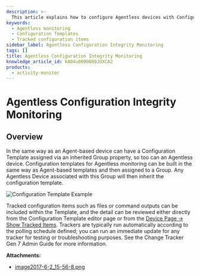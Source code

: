 ```yaml
---
description: >-
  This article explains how to configure Agentless devices with Configuration Templates, similar to Agent-based devices, and how to manage tracked configuration items.
keywords:
  - Agentless monitoring
  - Configuration Templates
  - Tracked configuration items
sidebar_label: Agentless Configuration Integrity Monitoring
tags: []
title: Agentless Configuration Integrity Monitoring
knowledge_article_id: kA04u0000000JUXCA2
products:
  - activity-monitor
---
```


# Agentless Configuration Integrity Monitoring

## Overview

In the same way as an Agent-based device can have a Configuration Template assigned via an inherited Group property, so too can an Agentless device. Configuration templates for Agentless monitoring can be built in the same way as Agent-based templates and then assigned to a Group. Any Agentless Device associated with this Group will then inherit the configuration template.

![Configuration Template Example](https://nwxcorp--c.na147.content.force.com/sfc/dist/version/download/?oid=00D7000000091pB&ids=0684u00000LdJyC&d=%2Fa%2F4u000000LzPy%2FVS_jCJqqbsMPm.ztTho2labyWi.HAleWvNpQHSVrjtw&asPdf=false)

Tracked configuration items such as files or command outputs can be included within the Template, and the detail can be reviewed either directly from the Configuration Template editor page or from the [Device Page → Show Tracked Items](https://kb.netwrix.com/8113). Trackers are typically run automatically according to the polling schedule defined; you can run an immediate update for any tracker for testing or troubleshooting purposes. See the Change Tracker Gen 7 Admin Guide for more information.

**Attachments:**

- [image2017-6-2_15-56-8.png](https://nwxcorp--c.na147.content.force.com/sfc/dist/version/download/?oid=00D7000000091pB&ids=0684u00000LdJud&d=%2Fa%2F4u000000Lzid%2Fu60wMCkbo3CRtj85ErE9YipkgjUPdIO5VsXgbAzZqPo&asPdf=false)